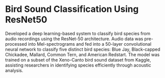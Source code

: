 # Bird Sound Classification Using ResNet50
Developed a deep learning-based system to classify bird species from audio recordings using the ResNet-50 architecture. Audio data was pre-processed into Mel-spectrograms and fed into a 50-layer convolutional neural network to classify five distinct bird species: Blue Jay, Black-capped Chickadee, Mallard, Common Tern, and American Redstart. The model was trained on a subset of the Xeno-Canto bird sound dataset from Kaggle, assisting researchers in identifying species efficiently through acoustic analysis.
